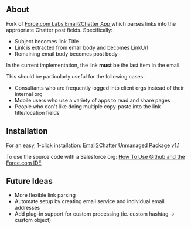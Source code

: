 About
-----

Fork of [Force.com Labs Email2Chatter App ](http://appexchange.salesforce.com/listingDetail?listingId=a0N30000003GKAOEA4) which parses links into the appropriate Chatter post fields. Specifically:

- Subject becomes link Title
- Link is extracted from email body and becomes LinkUrl
- Remaining email body becomes post body 

In the current implementation, the link __must__ be the last item in the email.

This should be particularly useful for the following cases:

- Consultants who are frequently logged into client orgs instead of their internal org
- Mobile users who use a variety of apps to read and share pages
- People who don't like doing multiple copy-paste into the link title/location fields  

Installation
------------
 
For an easy, 1-click installation: [Email2Chatter Unmanaged Package v1.1](https://login.salesforce.com/packaging/installPackage.apexp?p0=04tE0000000HDpm)

To use the source code with a Salesforce org: [How To Use Github and the Force.com IDE](http://blog.sforce.com/sforce/2011/04/how-to-use-git-github-force-com-ide-open-source-labs-apps.html) 

Future Ideas
------------

- More flexible link parsing
- Automate setup by creating email service and individual email addresses
- Add plug-in support for custom processing (ie. custom hashtag -> custom object)